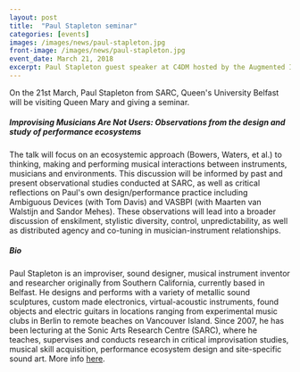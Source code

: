 ```yaml
---
layout: post
title:  "Paul Stapleton seminar"
categories: [events]
images: /images/news/paul-stapleton.jpg
front-image: /images/news/paul-stapleton.jpg
event_date: March 21, 2018
excerpt: Paul Stapleton guest speaker at C4DM hosted by the Augmented Instruments Laboratory.
---
```


On the 21st March, Paul Stapleton from SARC, Queen's University Belfast will be visiting Queen Mary and giving a seminar.

##### Improvising Musicians Are Not Users: Observations from the design and study of performance ecosystems

The talk will focus on an ecosystemic approach (Bowers, Waters, et al.) to thinking, making and performing musical interactions between instruments, musicians and environments. This discussion will be informed by past and present observational studies conducted at SARC, as well as critical reflections on Paul's own design/performance practice including Ambiguous Devices (with Tom Davis) and VASBPI (with Maarten van Walstijn and Sandor Mehes). These observations will lead into a broader discussion of enskilment, stylistic diversity, control, unpredictability, as well as distributed agency and co-tuning in musician-instrument relationships.


##### Bio

Paul Stapleton is an improviser, sound designer, musical instrument inventor and researcher originally from Southern California, currently based in Belfast. He designs and performs with a variety of metallic sound sculptures, custom made electronics, virtual-acoustic instruments, found objects and electric guitars in locations ranging from experimental music clubs in Berlin to remote beaches on Vancouver Island. Since 2007, he has been lecturing at the Sonic Arts Research Centre (SARC), where he teaches, supervises and conducts research in critical improvisation studies, musical skill acquisition, performance ecosystem design and site-specific sound art. More info [here](http://www.paulstapleton.net/).
